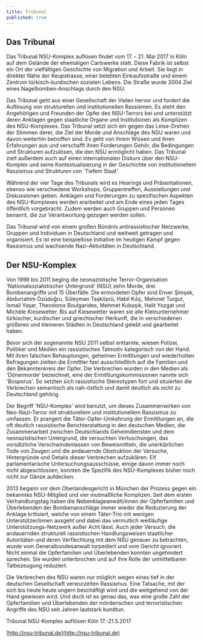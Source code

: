 ```yaml
---
title: Tribunal
published: true
---
```


## Das Tribunal

Das Tribunal NSU-Komplex auflösen findet vom 17. - 21. Mai 2017 in Köln auf dem Gelände der ehemaligen Carlswerke statt. Diese Fabrik ist selbst ein Ort der vielfältigen Geschichte von Migration und Arbeit. Sie liegt in direkter Nähe der Keupstrasse, einer belebten Einkaufsstraße und einem Zentrum türkisch-kurdischen sozialen Lebens. Die Straße wurde 2004 Ziel eines Nagelbomben-Anschlags durch den NSU.   

Das Tribunal geht aus einer Gesellschaft der Vielen hervor und fordert die Auflösung von strukturellen und institutionellen Rassismen. Es steht den Angehörigen und Freunden der Opfer des NSU-Terrors bei und unterstützt deren Anklagen gegen staatliche Organe und Institutionen als Komplizen des NSU-Komplexes. Das Tribunal setzt sich ein gegen das Leise-Drehen der Stimmen derer, die Ziel der Morde und Anschläge des NSU waren und davon weiterhin betroffen sind. Es geht von ihrem Wissen und ihren Erfahrungen aus und verschafft ihren Forderungen Gehör, die Bedingungen und Strukturen aufzulösen, die den NSU ermöglicht haben. 
Das Tribunal zielt außerdem auch auf einen internationalen Diskurs über den NSU-Komplex und seine Kontextualisierung in der Geschichte von institutionellem Rassismus und Strukturen von 'Tiefem Staat'. 

Während der vier Tage des Tribunals wird es Hearings und Präsentationen, ebenso wie verschiedene Workshops, Gruppentreffen, Ausstellungen und Diskussionen geben. Anklagen und Forderungen zu spezifischen Aspekten des NSU-Komplexes werden erarbeitet und am Ende eines jeden Tages öffentlich vorgebracht. Zudem werden auch Gruppen und Personen benannt, die zur Verantwortung gezogen werden sollen.  

Das Tribunal wird von einem großen Bündnis antirassistischer Netzwerke, Gruppen und Individuen in Deutschland und weltweit getragen und organisiert. Es ist eine beispiellose Initiative im heutigen Kampf gegen Rassismus und wachsende Nazi-Aktivitäten in Deutschland.  

## Der NSU-Komplex  

Von 1998 bis 2011 beging die neonazistische Terror-Organisation 'Nationalsozialistischer Untergrund’ (NSU) zehn Morde, drei Bombenangriffe und 15 Überfälle. 
Die ermordeten Opfer sind Enver Şimşek, Abdurrahim Özüdoğru, Süleyman Taşköprü, Habil Kılıç, Mehmet Turgut, İsmail Yaşar, Theodoros Boulgarides, Mehmet Kubaşık, Halit Yozgat und Michèle Kiesewetter.
Bis auf Kiesewetter waren sie alle Kleinunternehmer türkischer, kurdischer und griechischer Herkunft, die in verschiedenen größeren und kleineren Städten in Deutschland gelebt und gearbeitet haben.   

Bevor sich der sogenannte NSU 2011 selbst enttarnte, wiesen Polizei, Politiker und Medien ein rassistisches Tatmotiv kategorisch von der Hand. Mit ihren falschen Behauptungen, geheimen Ermittlungen und wiederholten Befragungen zielten die Ermittler fast ausschließlich auf die Familien und den Bekanntenkreis der Opfer. Die Verbrechen wurden in den Medien als 'Dönermorde’ bezeichnet, eine der Ermittlungskommissionen nannte sich  'Bosporus'. So setzten sich rassistische Stereotypen fort und situierten die Verbrechen semantisch als nah-östlich und damit deutlich als nicht zu Deutschland gehörig.  

Der Begriff 'NSU-Komplex’ wird benutzt, um dieses Zusammenwirken von Neo-Nazi-Terror mit strukturellem und institutionellem Rassismus zu umfassen. Er prangert die Täter-Opfer-Umkehrung der Ermittlungen an, die oft deutlich rassistische Berichterstattung in den deutschen Medien, die Zusammenarbeit zwischen Deutschlands Geheimdiensten und dem neonazistischen Untergrund, die versuchten Vertuschungen, das vorsätzliche Verschwindenlassen von Beweismitteln, die unerklärlichen Tode von Zeugen und die andauernde Obstruktion der Versuche, Hintergründe und Details dieser Verbrechen aufzuklären. Elf parlamentarische Untersuchungsausschüsse, einige davon immer noch nicht abgeschlossen, konnten die Spezifik des NSU-Komplexes bisher noch nicht zur Gänze aufdecken.  

2013 begann vor dem Oberlandesgericht in München der Prozess gegen ein bekanntes NSU-Mitglied und vier mutmaßliche Komplizen. Seit dem ersten Verhandlungstag haben die Nebenklageanwält/innen der Opferfamilien und Überlebenden der Bombenanschläge immer wieder die Reduzierung der Anklage kritisiert, welche von einem Täter-Trio mit wenigen Unterstützer/innen ausgeht und dabei das vermutlich weitläufige Unterstützungs-Netzwerk außer Acht lässt. Auch jeder Versuch, die andauernden strukturell rassistischen Handlungsweisen staatlicher Autoritäten und deren Verflechtung mit dem NSU genauer zu betrachten, wurde vom Generalbundesanwalt torpediert und vom Gericht ignoriert. Nicht einmal die Opferfamilien und Überlebenden konnten ungehindert sprechen. Sie wurden unterbrochen und auf ihre Rolle der unmittelbaren Tatbezeugung reduziert.  

Die Verbrechen des NSU waren nur möglich wegen eines tief in der deutschen Gesellschaft verwurzelten Rassismus. Eine Tatsache, mit der sich bis heute heute ungern beschäftigt wird und die weitgehend von der Hand gewiesen wird. Und doch ist es genau das, was eine große Zahl der Opferfamilien und Überlebenden der mörderischen und terroristischen Angriffe des NSU seit Jahren lautstark kundtun.  

Tribunal NSU-Komplex auflösen
Köln 17.-21.5.2017

[http://nsu-tribunal.de](http://nsu-tribunal.de)
